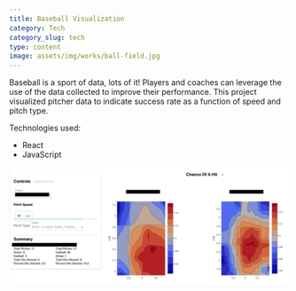 ```yaml
---
title: Baseball Visualization
category: Tech
category_slug: tech
type: content
image: assets/img/works/ball-field.jpg
---
```


Baseball is a sport of data, lots of it! Players and coaches can leverage the use of the data collected to improve their performance. This project visualized pitcher data to indicate success rate as a function of speed and pitch type.  

Technologies used:
* React
* JavaScript

![](assets/img/works/baseball.jpg)
